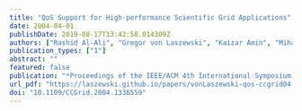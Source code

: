 ```yaml
---
title: "QoS Support for High-performance Scientific Grid Applications"
date: 2004-04-01
publishDate: 2019-08-17T13:42:58.014309Z
authors: ["Rashid Al-Ali", "Gregor von Laszewski", "Kaizar Amin", "Mihael Hategan", "Omer Rana", "David Walker", "Nester Zaluzec"]
publication_types: ["1"]
abstract: ""
featured: false
publication: "*Proceedings of the IEEE/ACM 4th International Symposium on Cluster Computing and the Grid (CCGrid 2004)*"
url_pdf: "https://laszewski.github.io/papers/vonLaszewski-qos-ccgrid04.pdf"
doi: "10.1109/CCGrid.2004.1336559"
---
```


